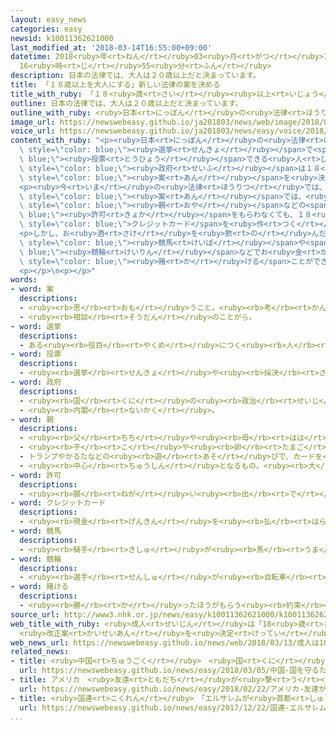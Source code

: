 ```yaml
---
layout: easy_news
categories: easy
newsid: k10011362621000
last_modified_at: '2018-03-14T16:55:00+09:00'
datetime: 2018<ruby>年<rt>ねん</rt></ruby>03<ruby>月<rt>がつ</rt></ruby>14<ruby>日<rt>にち</rt></ruby>
  16<ruby>時<rt>じ</rt></ruby>55<ruby>分<rt>ふん</rt></ruby>
description: 日本の法律では、大人は２０歳以上だと決まっています。
title: 「１８歳以上を大人にする」新しい法律の案を決める
title_with_ruby: 「１８<ruby>歳<rt>さい</rt></ruby><ruby>以上<rt>いじょう</rt></ruby>を<ruby>大人<rt>おとな</rt></ruby>にする」<ruby>新<rt>あたら</rt></ruby>しい<ruby>法律<rt>ほうりつ</rt></ruby>の<ruby>案<rt>あん</rt></ruby>を<ruby>決<rt>き</rt></ruby>める
outline: 日本の法律では、大人は２０歳以上だと決まっています。
outline_with_ruby: <ruby>日本<rt>にっぽん</rt></ruby>の<ruby>法律<rt>ほうりつ</rt></ruby>では、<ruby>大人<rt>おとな</rt></ruby>は２０<ruby>歳<rt>さい</rt></ruby><ruby>以上<rt>いじょう</rt></ruby>だと<ruby>決<rt>き</rt></ruby>まっています。
image_url: https://newswebeasy.github.io/ja201803/news/web/image/2018/03/13/K10011362621_1803131004_1803131017_01_02.jpg
voice_url: https://newswebeasy.github.io/ja201803/news/easy/voice/2018/03/14/k10011362621000.mp3
content_with_ruby: "<p><ruby>日本<rt>にっぽん</rt></ruby>の<ruby>法律<rt>ほうりつ</rt></ruby>では、<ruby>大人<rt>おとな</rt></ruby>は２０<ruby>歳<rt>さい</rt></ruby><ruby>以上<rt>いじょう</rt></ruby>だと<ruby>決<rt>き</rt></ruby>まっています。しかし、３<ruby>年<rt>ねん</rt></ruby><ruby>前<rt>まえ</rt></ruby>、<span\
  \ style=\"color: blue;\"><ruby>選挙<rt>せんきょ</rt></ruby></span>で<span style=\"color:\
  \ blue;\"><ruby>投票<rt>とうひょう</rt></ruby></span>できる<ruby>人<rt>ひと</rt></ruby>を２０<ruby>歳<rt>さい</rt></ruby><ruby>以上<rt>いじょう</rt></ruby>ではなくて１８<ruby>歳<rt>さい</rt></ruby><ruby>以上<rt>いじょう</rt></ruby>にする<ruby>法律<rt>ほうりつ</rt></ruby>ができました。このため、<span\
  \ style=\"color: blue;\"><ruby>政府<rt>せいふ</rt></ruby></span>は１８<ruby>歳<rt>さい</rt></ruby><ruby>以上<rt>いじょう</rt></ruby>を<ruby>大人<rt>おとな</rt></ruby>にする<ruby>新<rt>あたら</rt></ruby>しい<ruby>法律<rt>ほうりつ</rt></ruby>の<span\
  \ style=\"color: blue;\"><ruby>案<rt>あん</rt></ruby></span>を<ruby>決<rt>き</rt></ruby>めました。</p>\n\
  <p><ruby>今<rt>いま</rt></ruby>の<ruby>法律<rt>ほうりつ</rt></ruby>では、<ruby>女性<rt>じょせい</rt></ruby>は１６<ruby>歳<rt>さい</rt></ruby><ruby>以上<rt>いじょう</rt></ruby>で<ruby>結婚<rt>けっこん</rt></ruby>できますが、<ruby>新<rt>あたら</rt></ruby>しい<ruby>法律<rt>ほうりつ</rt></ruby>の<span\
  \ style=\"color: blue;\"><ruby>案<rt>あん</rt></ruby></span>では、<ruby>女性<rt>じょせい</rt></ruby>も<ruby>男性<rt>だんせい</rt></ruby>と<ruby>同<rt>おな</rt></ruby>じ１８<ruby>歳<rt>さい</rt></ruby><ruby>以上<rt>いじょう</rt></ruby>にします。<span\
  \ style=\"color: blue;\"><ruby>親<rt>おや</rt></ruby></span>などの<span style=\"color:\
  \ blue;\"><ruby>許可<rt>きょか</rt></ruby></span>をもらわなくても、１８<ruby>歳<rt>さい</rt></ruby><ruby>以上<rt>いじょう</rt></ruby>の<ruby>人<rt>ひと</rt></ruby>はお<ruby>金<rt>かね</rt></ruby>を<ruby>借<rt>か</rt></ruby>りたり<span\
  \ style=\"color: blue;\">クレジットカード</span>を<ruby>作<rt>つく</rt></ruby>ったりできます。</p>\n\
  <p>しかし、お<ruby>酒<rt>さけ</rt></ruby>を<ruby>飲<rt>の</rt></ruby>んだりたばこを<ruby>吸<rt>す</rt></ruby>ったりしていい<ruby>人<rt>ひと</rt></ruby>は２０<ruby>歳<rt>さい</rt></ruby><ruby>以上<rt>いじょう</rt></ruby>のままです。<span\
  \ style=\"color: blue;\"><ruby>競馬<rt>けいば</rt></ruby></span>や<span style=\"color:\
  \ blue;\"><ruby>競輪<rt>けいりん</rt></ruby></span>などでお<ruby>金<rt>かね</rt></ruby>を<span\
  \ style=\"color: blue;\"><ruby>賭<rt>か</rt></ruby>ける</span>ことができるのも２０<ruby>歳<rt>さい</rt></ruby><ruby>以上<rt>いじょう</rt></ruby>のままにします。</p>\n\
  <p></p>\n<p></p>"
words:
- word: 案
  descriptions:
  - <ruby><rb>思</rb><rt>おも</rt></ruby>うこと。<ruby><rb>考</rb><rt>かんが</rt></ruby>え。<ruby><rb>計画</rb><rt>けいかく</rt></ruby>。
  - <ruby><rb>相談</rb><rt>そうだん</rt></ruby>のことがら。
- word: 選挙
  descriptions:
  - ある<ruby><rb>役目</rb><rt>やくめ</rt></ruby>につく<ruby><rb>人</rb><rt>ひと</rt></ruby>を、<ruby><rb>大勢</rb><rt>おおぜい</rt></ruby>の<ruby><rb>中</rb><rt>なか</rt></ruby>から<ruby><rb>選</rb><rt>えら</rt></ruby>ぶこと。
- word: 投票
  descriptions:
  - <ruby><rb>選挙</rb><rt>せんきょ</rt></ruby>や<ruby><rb>採決</rb><rt>さいけつ</rt></ruby>で、<ruby><rb>選</rb><rt>えら</rt></ruby>びたい<ruby><rb>人</rb><rt>ひと</rt></ruby>の<ruby><rb>名前</rb><rt>なまえ</rt></ruby>や、<ruby><rb>賛成</rb><rt>さんせい</rt></ruby>か<ruby><rb>反対</rb><rt>はんたい</rt></ruby>かを、<ruby><rb>紙</rb><rt>かみ</rt></ruby>に<ruby><rb>書</rb><rt>か</rt></ruby>いて<ruby><rb>出</rb><rt>だ</rt></ruby>すこと。
- word: 政府
  descriptions:
  - <ruby><rb>国</rb><rt>くに</rt></ruby>の<ruby><rb>政治</rb><rt>せいじ</rt></ruby>を<ruby><rb>行</rb><rt>おこな</rt></ruby>うところ。
  - <ruby><rb>内閣</rb><rt>ないかく</rt></ruby>。
- word: 親
  descriptions:
  - <ruby><rb>父</rb><rt>ちち</rt></ruby>や<ruby><rb>母</rb><rt>はは</rt></ruby>。<ruby><rb>両親</rb><rt>りょうしん</rt></ruby>。
  - <ruby><rb>子</rb><rt>こ</rt></ruby>や<ruby><rb>卵</rb><rt>たまご</rt></ruby>をうんだもの。
  - トランプやかるたなどの<ruby><rb>遊</rb><rt>あそ</rt></ruby>びで、カードを<ruby><rb>配</rb><rt>くば</rt></ruby>る<ruby><rb>人</rb><rt>ひと</rt></ruby>。
  - <ruby><rb>中心</rb><rt>ちゅうしん</rt></ruby>となるもの。<ruby><rb>大</rb><rt>おお</rt></ruby>きいもの。
- word: 許可
  descriptions:
  - <ruby><rb>願</rb><rt>ねが</rt></ruby>い<ruby><rb>出</rb><rt>で</rt></ruby>ていたことを、よいと<ruby><rb>許</rb><rt>ゆる</rt></ruby>すこと。<ruby><rb>許</rb><rt>ゆる</rt></ruby>し。
- word: クレジットカード
  descriptions:
  - <ruby><rb>現金</rb><rt>げんきん</rt></ruby>を<ruby><rb>払</rb><rt>はら</rt></ruby>わなくても、<ruby><rb>後払</rb><rt>あとばら</rt></ruby>いで<ruby><rb>買</rb><rt>か</rt></ruby>い<ruby><rb>物</rb><rt>もの</rt></ruby>をすることができるカード。
- word: 競馬
  descriptions:
  - <ruby><rb>騎手</rb><rt>きしゅ</rt></ruby>が<ruby><rb>馬</rb><rt>うま</rt></ruby>に<ruby><rb>乗</rb><rt>の</rt></ruby>って、<ruby><rb>勝</rb><rt>か</rt></ruby>ち<ruby><rb>負</rb><rt>ま</rt></ruby>けを<ruby><rb>争</rb><rt>あらそ</rt></ruby>う<ruby><rb>競走</rb><rt>きょうそう</rt></ruby>。
- word: 競輪
  descriptions:
  - <ruby><rb>選手</rb><rt>せんしゅ</rt></ruby>が<ruby><rb>自転車</rb><rt>じてんしゃ</rt></ruby>に<ruby><rb>乗</rb><rt>の</rt></ruby>って<ruby><rb>競走</rb><rt>きょうそう</rt></ruby>し、<ruby><rb>勝</rb><rt>か</rt></ruby>ち<ruby><rb>負</rb><rt>ま</rt></ruby>けを<ruby><rb>争</rb><rt>あらそ</rt></ruby>うこと。
- word: 賭ける
  descriptions:
  - <ruby><rb>勝</rb><rt>か</rt></ruby>ったほうがもらう<ruby><rb>約束</rb><rt>やくそく</rt></ruby>で、お<ruby><rb>金</rb><rt>かね</rt></ruby>や<ruby><rb>品物</rb><rt>しなもの</rt></ruby>を<ruby><rb>出</rb><rt>だ</rt></ruby>し<ruby><rb>合</rb><rt>あ</rt></ruby>う。かけごとをする。
source_url: http://www3.nhk.or.jp/news/easy/k10011362621000/k10011362621000.html
web_title_with_ruby: <ruby>成人<rt>せいじん</rt></ruby>は「18<ruby>歳<rt>さい</rt></ruby>」から
  <ruby>改正案<rt>かいせいあん</rt></ruby>を<ruby>決定<rt>けってい</rt></ruby>
web_news_url: https://newswebeasy.github.io/news/web/2018/03/13/成人は18歳から-改正案を決定
related_news:
- title: <ruby>中国<rt>ちゅうごく</rt></ruby>　<ruby>国<rt>くに</rt></ruby>を<ruby>守<rt>まも</rt></ruby>るために<ruby>使<rt>つか</rt></ruby>うお<ruby>金<rt>かね</rt></ruby>は<ruby>去年<rt>きょねん</rt></ruby>より８％<ruby>増<rt>ふ</rt></ruby>える
  url: https://newswebeasy.github.io/news/easy/2018/03/05/中国-国を守るために使うお金は去年より8増える
- title: アメリカ　<ruby>友達<rt>ともだち</rt></ruby>が<ruby>撃<rt>う</rt></ruby>たれた<ruby>高校生<rt>こうこうせい</rt></ruby>たち「<ruby>子<rt>こ</rt></ruby>どもを<ruby>守<rt>まも</rt></ruby>れ」
  url: https://newswebeasy.github.io/news/easy/2018/02/22/アメリカ-友達が撃たれた高校生たち子どもを守れ
- title: <ruby>国連<rt>こくれん</rt></ruby>　「エルサレムが<ruby>首都<rt>しゅと</rt></ruby>」と<ruby>言<rt>い</rt></ruby>うアメリカを<ruby>認<rt>みと</rt></ruby>めない
  url: https://newswebeasy.github.io/news/easy/2017/12/22/国連-エルサレムが首都と言うアメリカを認めない
...
```

